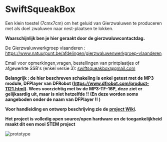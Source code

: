 # SwiftSqueakBox

Een klein toestel (7cmx7cm) om het geluid van Gierzwaluwen te produceren met als doel zwaluwen naar nest-plaatsen te lokken.

**Waarschijnlijk ben je hier geraakt door de gierzwaluwcontactdag.** 

De Gierzwaluwwerkgroep vlaanderen :
https://www.natuurpunt.be/afdelingen/gierzwaluwenwerkgroep-vlaanderen

Email voor opmerkingen,vragen, bestellingen van printplaatjes of afgewerkte SSB's (enkel versie 3): swiftsqueakbox@gmail.com

**Belangrijk : de hier beschreven schakeling is enkel getest met de MP3 module, DFPlayer van DFRobot (https://www.dfrobot.com/product-1121.html). Wees voorzichtig met bv de MP3-TF-16P, deze ziet er gelijkaardig uit, maar is niet hetzelfde !! (En deze worden soms aangeboden onder de naam van DFPlayer !! )**  

**Voor handleiding en ontwerp beschrijving zie de [project Wiki](https://github.com/schoetec/SwiftSqueakBox/wiki).**
 
**Het project is volledig open source/open hardware en de toegankelijkheid maakt dit een mooi STEM project**  

![prototype](https://user-images.githubusercontent.com/119813734/208241390-5c42006b-d22e-4d99-bbef-7b326255b571.jpg)
